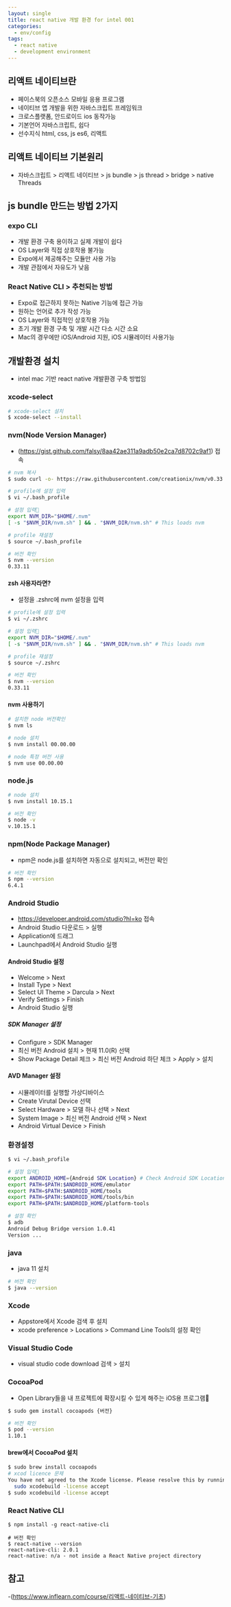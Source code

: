 ```yaml
---
layout: single
title: react native 개발 환경 for intel 001
categories: 
  - env/config
tags: 
  - react native
  - development environment
---
```


## 리액트 네이티브란

- 페이스북의 오픈소스 모바일 응용 프로그램
- 네이티브 앱 개발을 위한 자바스크립트 프레임워크
- 크로스플랫폼, 안드로이드 ios 동작가능
- 기본언어 자바스크립트, 쉽다
- 선수지식 html, css, js es6, 리액트

## 리액트 네이티브 기본원리

- 자바스크립트 > 리액트 네이티브 > js bundle > js thread > bridge > native Threads

## js bundle 만드는 방법 2가지

### expo CLI

- 개발 환경 구축 용이하고 실제 개발이 쉽다
- OS Layer와 직접 상호작용 불가능
- Expo에서 제공해주는 모듈만 사용 가능
- 개발 관점에서 자유도가 낮음

### React Native CLI > 추천되는 방법

- Expo로 접근하지 못하는 Native 기능에 접근 가능
- 원하는 언어로 추가 작성 가능
- OS Layer와 직접적인 상호작용 가능
- 초기 개발 환경 구축 및 개발 시간 다소 시간 소요
- Mac의 경우에만 iOS/Android 지원, iOS 시뮬레이터 사용가능

## 개발환경 설치

- intel mac 기반 react native 개발환경 구축 방법임

### xcode-select

~~~bash
# xcode-select 설치
$ xcode-select --install
~~~

### nvm(Node Version Manager)

- (https://gist.github.com/falsy/8aa42ae311a9adb50e2ca7d8702c9af1) 접속

~~~bash
# nvm 복사
$ sudo curl -o- https://raw.githubusercontent.com/creationix/nvm/v0.33.11/install.sh | bash

# profile에 설정 입력
$ vi ~/.bash_profile

# 설정 입력
export NVM_DIR="$HOME/.nvm"
[ -s "$NVM_DIR/nvm.sh" ] && . "$NVM_DIR/nvm.sh" # This loads nvm

# profile 재설정
$ source ~/.bash_profile

# 버전 확인
$ nvm --version
0.33.11
~~~

#### zsh 사용자라면?

- 설정을 .zshrc에 nvm 설정을 입력

~~~bash
# profile에 설정 입력
$ vi ~/.zshrc

# 설정 입력
export NVM_DIR="$HOME/.nvm"
[ -s "$NVM_DIR/nvm.sh" ] && . "$NVM_DIR/nvm.sh" # This loads nvm

# profile 재설정
$ source ~/.zshrc

# 버전 확인
$ nvm --version
0.33.11
~~~

#### nvm 사용하기

~~~bash
# 설치한 node 버전확인
$ nvm ls

# node 설치
$ nvm install 00.00.00

# node 특정 버전 사용
$ nvm use 00.00.00
~~~

### node.js

~~~bash
# node 설치
$ nvm install 10.15.1

# 버전 확인
$ node -v
v.10.15.1
~~~

### npm(Node Package Manager)

- npm은 node.js를 설치하면 자동으로 설치되고, 버전만 확인

~~~bash
# 버전 확인
$ npm --version
6.4.1
~~~

### Android Studio

- https://developer.android.com/studio?hl=ko 접속
- Android Studio 다운로드 > 실행
- Application에 드래그
- Launchpad에서 Android Studio 실행

#### Android Studio 설정

- Welcome > Next
- Install Type > Next
- Select UI Theme > Darcula > Next
- Verify Settings > Finish
- Android Studio 실행

##### SDK Manager 설정

- Configure > SDK Manager
- 최신 버전 Android 설치 > 현재 11.0(R) 선택 
- Show Package Detail 체크 > 최신 버전 Android 하단 체크 > Apply > 설치

#### AVD Manager 설정

- 시뮬레이터를 실행할 가상디바이스
- Create Virutal Device 선택
- Select Hardware > 모델 하나 선택 > Next
- System Image > 최신 버전 Android 선택 > Next
- Android Virtual Device > Finish

### 환경설정

~~~bash
$ vi ~/.bash_profile

# 설정 입력
export ANDROID_HOME={Android SDK Location} # Check Android SDK Location in your SDK Manager
export PATH=$PATH:$ANDROID_HOME/emulator
export PATH=$PATH:$ANDROID_HOME/tools
export PATH=$PATH:$ANDROID_HOME/tools/bin
export PATH=$PATH:$ANDROID_HOME/platform-tools

# 설정 확인
$ adb
Android Debug Bridge version 1.0.41
Version ...
~~~

### java

- java 11 설치

~~~bash
# 버전 확인
$ java --version
~~~

### Xcode

- Appstore에서 Xcode 검색 후 설치
- xcode preference > Locations > Command Line Tools의 설정 확인

### Visual Studio Code

- visual studio code download 검색 > 설치

### CocoaPod

- Open Library들을 내 프로젝트에 확장시킬 수 있게 해주는 iOS용 프로그램

~~~bash
$ sudo gem install cocoapods {버전}

# 버전 확인
$ pod --version
1.10.1
~~~

#### brew에서 CocoaPod 설치

~~~bash
$ sudo brew install cocoapods
# xcod licence 문제
You have not agreed to the Xcode license. Please resolve this by running:
  sudo xcodebuild -license accept
$ sudo xcodebuild -license accept
~~~

### React Native CLI

~~~
$ npm install -g react-native-cli

# 버전 확인
$ react-native --version
react-native-cli: 2.0.1
react-native: n/a - not inside a React Native project directory
~~~

## 참고
-(https://www.inflearn.com/course/리액트-네이티브-기초)